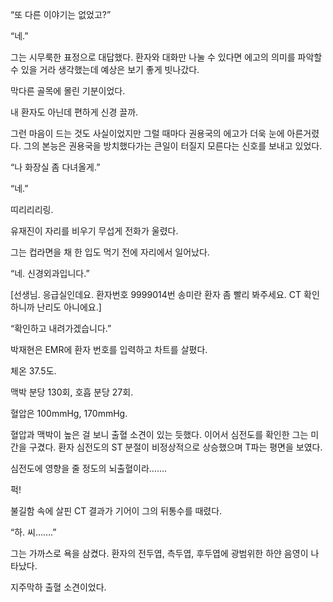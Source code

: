 “또 다른 이야기는 없었고?”

“네.”

그는 시무룩한 표정으로 대답했다. 환자와 대화만 나눌 수 있다면 에고의 의미를 파악할 수 있을 거라 생각했는데 예상은 보기 좋게 빗나갔다.

막다른 골목에 몰린 기분이었다.

내 환자도 아닌데 편하게 신경 끌까.

그런 마음이 드는 것도 사실이었지만 그럴 때마다 권용국의 에고가 더욱 눈에 아른거렸다. 그의 본능은 권용국을 방치했다가는 큰일이 터질지 모른다는 신호를 보내고 있었다.

“나 화장실 좀 다녀올게.”

“네.”

띠리리리링.

유재진이 자리를 비우기 무섭게 전화가 울렸다.

그는 컵라면을 채 한 입도 먹기 전에 자리에서 일어났다.

“네. 신경외과입니다.”

[선생님. 응급실인데요. 환자번호 9999014번 송미란 환자 좀 빨리 봐주세요. CT 확인하니까 난리도 아니에요.]

“확인하고 내려가겠습니다.”

박재현은 EMR에 환자 번호를 입력하고 차트를 살폈다.

체온 37.5도.

맥박 분당 130회, 호흡 분당 27회.

혈압은 100mmHg, 170mmHg.

혈압과 맥박이 높은 걸 보니 출혈 소견이 있는 듯했다. 이어서 심전도를 확인한 그는 미간을 구겼다. 환자 심전도의 ST 분절이 비정상적으로 상승했으며 T파는 평면을 보였다.

심전도에 영향을 줄 정도의 뇌출혈이라…….

퍽!

불길함 속에 살핀 CT 결과가 기어이 그의 뒤통수를 때렸다.

“하. 씨…….”

그는 가까스로 욕을 삼켰다. 환자의 전두엽, 측두엽, 후두엽에 광범위한 하얀 음영이 나타났다.

지주막하 출혈 소견이었다.